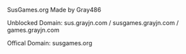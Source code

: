 SusGames.org
Made by Gray486

Unblocked Domain: sus.grayjn.com / susgames.grayjn.com / games.grayjn.com

Offical Domain: susgames.org
